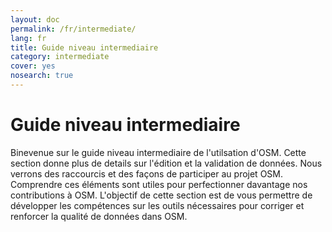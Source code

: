 ```yaml
---
layout: doc
permalink: /fr/intermediate/
lang: fr
title: Guide niveau intermediaire
category: intermediate
cover: yes
nosearch: true
---
```


Guide niveau intermediaire
===========================

Binevenue sur le guide niveau intermediaire de l'utilsation d'OSM. 
Cette section donne plus de details sur l'édition et la validation de données.
Nous verrons des raccourcis et des façons de participer au projet OSM.
Comprendre ces éléments sont utiles pour perfectionner davantage nos contributions à OSM.
L'objectif de cette section est de vous permettre de développer les compétences sur les outils nécessaires pour corriger et renforcer la qualité de données dans OSM.